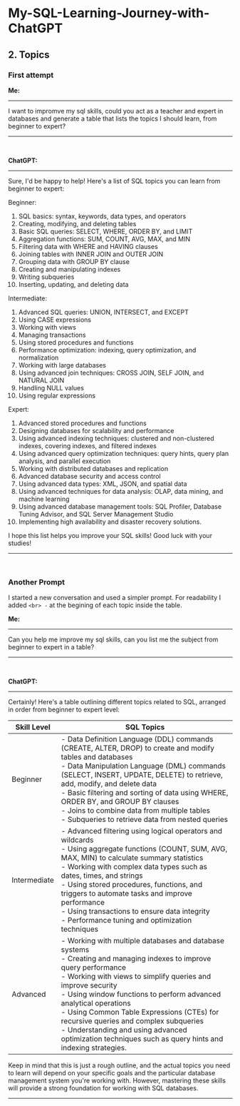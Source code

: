 # My-SQL-Learning-Journey-with-ChatGPT

## 2. Topics


### First attempt
**Me:**  
___
I want to impromve my sql skills, could you act as a teacher and expert in databases and generate a table that lists the topics I should learn, from beginner to expert? 
___
<br>

**ChatGPT:**  
___
Sure, I'd be happy to help! Here's a list of SQL topics you can learn from beginner to expert:

Beginner:

1. SQL basics: syntax, keywords, data types, and operators
2. Creating, modifying, and deleting tables 
3. Basic SQL queries: SELECT, WHERE, ORDER BY, and LIMIT 
4. Aggregation functions: SUM, COUNT, AVG, MAX, and MIN 
5. Filtering data with WHERE and HAVING clauses 
6. Joining tables with INNER JOIN and OUTER JOIN 
7. Grouping data with GROUP BY clause 
8. Creating and manipulating indexes 
9. Writing subqueries 
10. Inserting, updating, and deleting data 

Intermediate:

1. Advanced SQL queries: UNION, INTERSECT, and EXCEPT 
2. Using CASE expressions 
3. Working with views 
4. Managing transactions 
5. Using stored procedures and functions 
6. Performance optimization: indexing, query optimization, and normalization 
7. Working with large databases 
8. Using advanced join techniques: CROSS JOIN, SELF JOIN, and NATURAL JOIN 
9. Handling NULL values 
10. Using regular expressions 

Expert:

1. Advanced stored procedures and functions 
2. Designing databases for scalability and performance 
3. Using advanced indexing techniques: clustered and non-clustered indexes, covering indexes, and filtered indexes 
4. Using advanced query optimization techniques: query hints, query plan analysis, and parallel execution 
5. Working with distributed databases and replication 
6. Advanced database security and access control 
7. Using advanced data types: XML, JSON, and spatial data 
8. Using advanced techniques for data analysis: OLAP, data mining, and machine learning 
9. Using advanced database management tools: SQL Profiler, Database Tuning Advisor, and SQL Server Management Studio 
10. Implementing high availability and disaster recovery solutions. 

I hope this list helps you improve your SQL skills! Good luck with your studies!
___
<br>

### Another Prompt
I started a new conversation and used a simpler prompt. For readability I added `<br> -` at the begining of each topic inside the table.

**Me:**  
___
Can you help me improve my sql skills, can you list me the subject from beginner to expert in a table?
___
<br>

**ChatGPT:**  
____

Certainly! Here's a table outlining different topics related to SQL, arranged in order from beginner to expert level:

| Skill Level | SQL Topics |
| --- | --- |
| Beginner | - Data Definition Language (DDL) commands (CREATE, ALTER, DROP) to create and modify tables and databases<br> - Data Manipulation Language (DML) commands (SELECT, INSERT, UPDATE, DELETE) to retrieve, add, modify, and delete data<br> - Basic filtering and sorting of data using WHERE, ORDER BY, and GROUP BY clauses<br> - Joins to combine data from multiple tables<br> - Subqueries to retrieve data from nested queries |
| Intermediate | - Advanced filtering using logical operators and wildcards<br> - Using aggregate functions (COUNT, SUM, AVG, MAX, MIN) to calculate summary statistics<br> - Working with complex data types such as dates, times, and strings<br> - Using stored procedures, functions, and triggers to automate tasks and improve performance<br> - Using transactions to ensure data integrity<br> - Performance tuning and optimization techniques |
| Advanced | - Working with multiple databases and database systems<br> - Creating and managing indexes to improve query performance<br> - Working with views to simplify queries and improve security<br> - Using window functions to perform advanced analytical operations<br> - Using Common Table Expressions (CTEs) for recursive queries and complex subqueries<br> - Understanding and using advanced optimization techniques such as query hints and indexing strategies. |

Keep in mind that this is just a rough outline, and the actual topics you need to learn will depend on your specific goals and the particular database management system you're working with. However, mastering these skills will provide a strong foundation for working with SQL databases.
___